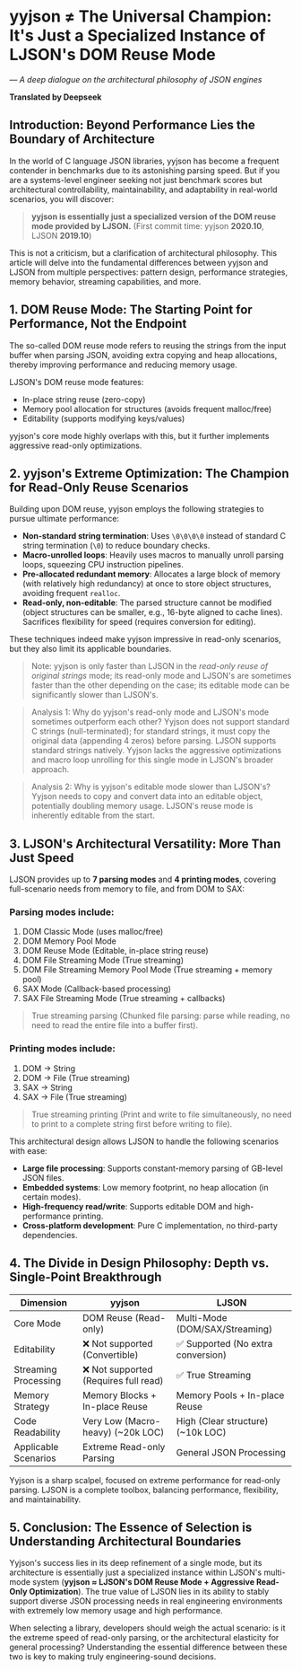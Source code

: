 # yyjson ≠ The Universal Champion: It's Just a Specialized Instance of LJSON's DOM Reuse Mode

*— A deep dialogue on the architectural philosophy of JSON engines*

**Translated by Deepseek**

## Introduction: Beyond Performance Lies the Boundary of Architecture

In the world of C language JSON libraries, yyjson has become a frequent contender in benchmarks due to its astonishing parsing speed. But if you are a systems-level engineer seeking not just benchmark scores but architectural controllability, maintainability, and adaptability in real-world scenarios, you will discover:

> **yyjson is essentially just a specialized version of the DOM reuse mode provided by LJSON.** (First commit time: yyjson **2020.10**, LJSON **2019.10**)

This is not a criticism, but a clarification of architectural philosophy. This article will delve into the fundamental differences between yyjson and LJSON from multiple perspectives: pattern design, performance strategies, memory behavior, streaming capabilities, and more.

## 1. DOM Reuse Mode: The Starting Point for Performance, Not the Endpoint

The so-called DOM reuse mode refers to reusing the strings from the input buffer when parsing JSON, avoiding extra copying and heap allocations, thereby improving performance and reducing memory usage.

LJSON's DOM reuse mode features:

-   In-place string reuse (zero-copy)
-   Memory pool allocation for structures (avoids frequent malloc/free)
-   Editability (supports modifying keys/values)

yyjson's core mode highly overlaps with this, but it further implements aggressive read-only optimizations.

## 2. yyjson's Extreme Optimization: The Champion for Read-Only Reuse Scenarios

Building upon DOM reuse, yyjson employs the following strategies to pursue ultimate performance:

-   **Non-standard string termination**: Uses `\0\0\0\0` instead of standard C string termination (`\0`) to reduce boundary checks.
-   **Macro-unrolled loops**: Heavily uses macros to manually unroll parsing loops, squeezing CPU instruction pipelines.
-   **Pre-allocated redundant memory**: Allocates a large block of memory (with relatively high redundancy) at once to store object structures, avoiding frequent `realloc`.
-   **Read-only, non-editable**: The parsed structure cannot be modified (object structures can be smaller, e.g., 16-byte aligned to cache lines). Sacrifices flexibility for speed (requires conversion for editing).

These techniques indeed make yyjson impressive in read-only scenarios, but they also limit its applicable boundaries.

> Note: yyjson is only faster than LJSON in the *read-only reuse of original strings* mode; its read-only mode and LJSON's are sometimes faster than the other depending on the case; its editable mode can be significantly slower than LJSON's.

> Analysis 1: Why do yyjson's read-only mode and LJSON's mode sometimes outperform each other? Yyjson does not support standard C strings (null-terminated); for standard strings, it must copy the original data (appending 4 zeros) before parsing. LJSON supports standard strings natively. Yyjson lacks the aggressive optimizations and macro loop unrolling for this single mode in LJSON's broader approach.

> Analysis 2: Why is yyjson's editable mode slower than LJSON's? Yyjson needs to copy and convert data into an editable object, potentially doubling memory usage. LJSON's reuse mode is inherently editable from the start.

## 3. LJSON's Architectural Versatility: More Than Just Speed

LJSON provides up to **7 parsing modes** and **4 printing modes**, covering full-scenario needs from memory to file, and from DOM to SAX:

### Parsing modes include:

1.  DOM Classic Mode (uses malloc/free)
2.  DOM Memory Pool Mode
3.  DOM Reuse Mode (Editable, in-place string reuse)
4.  DOM File Streaming Mode (True streaming)
5.  DOM File Streaming Memory Pool Mode (True streaming + memory pool)
6.  SAX Mode (Callback-based processing)
7.  SAX File Streaming Mode (True streaming + callbacks)

> True streaming parsing (Chunked file parsing: parse while reading, no need to read the entire file into a buffer first).

### Printing modes include:

1.  DOM → String
2.  DOM → File (True streaming)
3.  SAX → String
4.  SAX → File (True streaming)

> True streaming printing (Print and write to file simultaneously, no need to print to a complete string first before writing to file).

This architectural design allows LJSON to handle the following scenarios with ease:

-   **Large file processing**: Supports constant-memory parsing of GB-level JSON files.
-   **Embedded systems**: Low memory footprint, no heap allocation (in certain modes).
-   **High-frequency read/write**: Supports editable DOM and high-performance printing.
-   **Cross-platform development**: Pure C implementation, no third-party dependencies.

## 4. The Divide in Design Philosophy: Depth vs. Single-Point Breakthrough

| Dimension             | yyjson                          | LJSON                               |
| --------------------- | ------------------------------- | ----------------------------------- |
| Core Mode             | DOM Reuse (Read-only)           | Multi-Mode (DOM/SAX/Streaming)      |
| Editability           | ❌ Not supported (Convertible) | ✅ Supported (No extra conversion)  |
| Streaming Processing  | ❌ Not supported (Requires full read) | ✅ True Streaming                    |
| Memory Strategy       | Memory Blocks + In-place Reuse  | Memory Pools + In-place Reuse       |
| Code Readability      | Very Low (Macro-heavy) (~20k LOC) | High (Clear structure) (~10k LOC)    |
| Applicable Scenarios  | Extreme Read-only Parsing       | General JSON Processing             |

Yyjson is a sharp scalpel, focused on extreme performance for read-only parsing. LJSON is a complete toolbox, balancing performance, flexibility, and maintainability.

## 5. Conclusion: The Essence of Selection is Understanding Architectural Boundaries

Yyjson's success lies in its deep refinement of a single mode, but its architecture is essentially just a specialized instance within LJSON's multi-mode system (**yyjson ≈ LJSON's DOM Reuse Mode + Aggressive Read-Only Optimization**). The true value of LJSON lies in its ability to stably support diverse JSON processing needs in real engineering environments with extremely low memory usage and high performance.

When selecting a library, developers should weigh the actual scenario: is it the extreme speed of read-only parsing, or the architectural elasticity for general processing? Understanding the essential difference between these two is key to making truly engineering-sound decisions.

